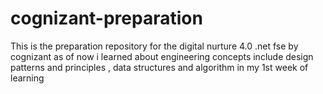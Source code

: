 # cognizant-preparation
This is the preparation repository for the digital nurture 4.0 .net fse by cognizant 
as of now i learned about engineering concepts include design patterns and principles , data structures and algorithm in my 1st week of learning

